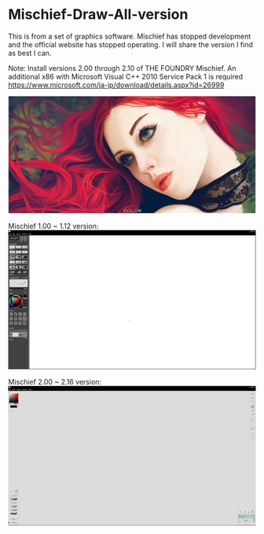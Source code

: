 # Mischief-Draw-All-version
This is from a set of graphics software. Mischief has stopped development and the official website has stopped operating. I will share the version I find as best I can.

Note: Install versions 2.00 through 2.10 of THE FOUNDRY Mischief. An additional x86 with Microsoft Visual C++ 2010 Service Pack 1 is required
https://www.microsoft.com/ja-jp/download/details.aspx?id=26999

![image](https://github.com/Aram-Lin/Mischief-Draw-All-version/blob/main/photo/030459gik5pspim7zsp07q.jpg)

Mischief 1.00 ~ 1.12 version:
![image](https://github.com/Aram-Lin/Mischief-Draw-All-version/blob/main/photo/Snipaste_2022-10-11_15-28-11.jpg)

Mischief 2.00 ~ 2.16 version:
![image](https://github.com/Aram-Lin/Mischief-Draw-All-version/blob/main/photo/Snipaste_2022-10-11_15-26-44.jpg)



